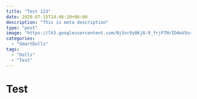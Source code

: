 ```yaml
---
title: "Test 123"
date: 2020-07-15T14:46:10+06:00
description: "This is meta description"
type: "post"
image: "https://lh3.googleusercontent.com/NjSnr9y8Kj8-9_frjP7NrIDdwVXorzR022ZqqP4paOsGx-hqkhvEsepqkUNcAkwo5ZyQ69wHmYH2Vsui3gsuv9GI6yqSdjPXVwpVzZccANmd_LSkvz3k6WIHPVMeks7mwaJgdKw3O4DDLiH7TEmfYarECQLX7L-Xg5pY5B42vurgSJ9EmzacAd5jqKzyMaHEgSxJuuaeC4W8evqUVaERep8-1NVE7gAT3Z64uo7AzDq48_QQf8MNrEy8vbrDUaU-t6X_CqT-XZm71N2fMG7cSbxNVXxlCOb1WIbwAiO2sc8qiAy4FSDmd2AlP3hl7lmDCq_RQAvVeMGw9tINAKN5InA92T1ukLT-s2PPgdzQd15H1v2-NO2fX0m54Eonvl4zbiKbpr1fP_asg7JayUqcMFAPrXXZvFoGUpIstIMfIgT8EjvFiMXYXTJA624EWqs14jw_-0lSKaPsLSJmXzJGEv6OjSaFD1XeE9BJWfLOKciMBnR2xltXWokqOPB_6sA4scjbYyuhDWOLrGCEy2TR9DcG_JyLHTo8r5e4am9hlMwTNxG1imOnlNmDb9HSY8B4gLJDfxVvcqxI_M2h-j18vorMcQLUB85qFCJHy6twXwv-4y5OXsKXoACu_Vmm1LabTjO7_vaxv249OD2hseSPWFy41zcJRfJCX1TsEcEhvCIKXyJhKM6-7zikoklQ7A=w196-h197-no?authuser=0"
categories: 
  - "SmartDolls"
tags:
  - "Dolls"
  - "Test"
---
```


# Test 

